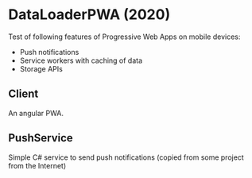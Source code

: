 # DataLoaderPWA (2020)
Test of following features of Progressive Web Apps on mobile devices:
- Push notifications
- Service workers with caching of data
- Storage APIs

## Client
An angular PWA.

## PushService
Simple C# service to send push notifications (copied from some project from the Internet)

